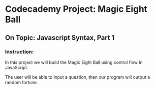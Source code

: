 # Codecademy Project: Magic Eight Ball
## On Topic: Javascript Syntax, Part 1

### Instruction:
In this project we will build the Magic Eight Ball using control flow in JavaScript.

The user will be able to input a question, then our program will output a random fortune.
